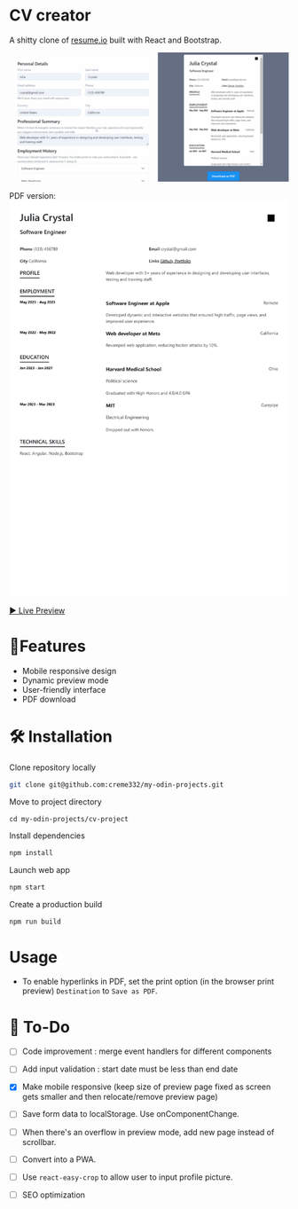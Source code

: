# CV creator

A shitty clone of [resume.io](https://resume.io/) built with React and Bootstrap.

![GIF of website](cv.gif)

PDF version:
![PDF version of resume](resume.png)

[▶ Live Preview](https://creme332.github.io/my-odin-projects/cv-project/build/)


# 🚀Features
- Mobile responsive design
- Dynamic preview mode
- User-friendly interface
- PDF download

# 🛠 Installation
Clone repository locally
```bash
git clone git@github.com:creme332/my-odin-projects.git
```
Move to project directory
```
cd my-odin-projects/cv-project
```
Install dependencies
```bash
npm install
```
Launch web app  
```bash
npm start
```
Create a production build
```bash
npm run build
```

# Usage
- To enable hyperlinks in PDF, set the print option (in the browser print preview) `Destination` to `Save as PDF`.
  
# 🔨 To-Do
- [ ] Code improvement : merge event handlers for different components
- [ ] Add input validation : start date must be less than end date
- [x] Make mobile responsive (keep size of preview page fixed as screen gets smaller and then relocate/remove preview page)
- [ ] Save form data to localStorage. Use onComponentChange.
- [ ] When there's an overflow in preview mode, add new page instead of scrollbar.
- [ ] Convert into a PWA.
- [ ] Use `react-easy-crop` to allow user to input profile picture.
- [ ] SEO optimization

